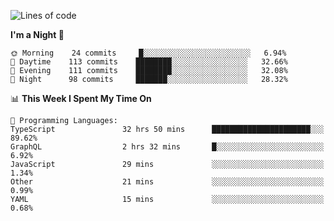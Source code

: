 <!--START_SECTION:waka-->
![Lines of code](https://img.shields.io/badge/From%20Hello%20World%20I%27ve%20Written-634943%20lines%20of%20code-blue)

**I'm a Night 🦉** 

```text
🌞 Morning    24 commits     █░░░░░░░░░░░░░░░░░░░░░░░░   6.94% 
🌆 Daytime    113 commits    ████████░░░░░░░░░░░░░░░░░   32.66% 
🌃 Evening    111 commits    ████████░░░░░░░░░░░░░░░░░   32.08% 
🌙 Night      98 commits     ███████░░░░░░░░░░░░░░░░░░   28.32%

```


📊 **This Week I Spent My Time On** 

```text
💬 Programming Languages: 
TypeScript               32 hrs 50 mins      ██████████████████████░░░   89.62% 
GraphQL                  2 hrs 32 mins       █░░░░░░░░░░░░░░░░░░░░░░░░   6.92% 
JavaScript               29 mins             ░░░░░░░░░░░░░░░░░░░░░░░░░   1.34% 
Other                    21 mins             ░░░░░░░░░░░░░░░░░░░░░░░░░   0.99% 
YAML                     15 mins             ░░░░░░░░░░░░░░░░░░░░░░░░░   0.68%

```


<!--END_SECTION:waka-->
